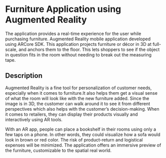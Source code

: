 # Furniture Application using Augmented Reality
The application provides a real-time experience for the user while purchasing furniture. Augmented Reality mobile application developed using ARCore SDK. This application projects furniture or décor in 3D at full-scale, and anchors them to the floor. This lets shoppers to see if the object in question fits in the room without needing to break out the measuring tape. 

## Description
Augmented Reality is a fine tool for personalization of customer needs, especially when it comes to furniture.It also helps them get a visual sense of what the room will look like with the new furniture added. Since the image is in 3D, the customer can walk around it to see it from different perspectives which also helps with the customer’s decision-making. When it comes to retailers, they can display their products visually and interactively using AR tools. 


With an AR app, people can place a bookshelf in their rooms using only a few taps on a phone. In other words, they could visualize how a sofa would look in brown or red color. The risk of product-return and logistical expenses will be minimized. The application offers an immersive preview of the furniture, customizable to the spatial real world.
